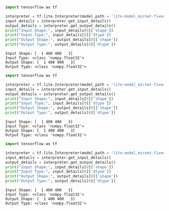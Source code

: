 ```python
import tensorflow as tf

interpreter = tf.lite.Interpreter(model_path = 'lite-model_mirnet-fixed_dr_1.tflite')
input_details = interpreter.get_input_details()
output_details = interpreter.get_output_details()
print("Input Shape:", input_details[0]['shape'])
print("Input Type:", input_details[0]['dtype'])
print("Output Shape:", output_details[0]['shape'])
print("Output Type:", output_details[0]['dtype'])
```

    Input Shape: [  1 400 400   3]
    Input Type: <class 'numpy.float32'>
    Output Shape: [  1 400 400   3]
    Output Type: <class 'numpy.float32'>
    


```python
import tensorflow as tf

interpreter = tf.lite.Interpreter(model_path = 'lite-model_mirnet-fixed_fp16_1.tflite')
input_details = interpreter.get_input_details()
output_details = interpreter.get_output_details()
print("Input Shape:", input_details[0]['shape'])
print("Input Type:", input_details[0]['dtype'])
print("Output Shape:", output_details[0]['shape'])
print("Output Type:", output_details[0]['dtype'])
```

    Input Shape: [  1 400 400   3]
    Input Type: <class 'numpy.float32'>
    Output Shape: [  1 400 400   3]
    Output Type: <class 'numpy.float32'>
    


```python
import tensorflow as tf

interpreter = tf.lite.Interpreter(model_path = 'lite-model_mirnet-fixed_integer_1.tflite')
input_details = interpreter.get_input_details()
output_details = interpreter.get_output_details()
print("Input Shape:", input_details[0]['shape'])
print("Input Type:", input_details[0]['dtype'])
print("Output Shape:", output_details[0]['shape'])
print("Output Type:", output_details[0]['dtype'])
```

    Input Shape: [  1 400 400   3]
    Input Type: <class 'numpy.float32'>
    Output Shape: [  1 400 400   3]
    Output Type: <class 'numpy.float32'>
